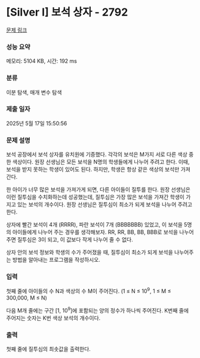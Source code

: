 # [Silver I] 보석 상자 - 2792 

[문제 링크](https://www.acmicpc.net/problem/2792) 

### 성능 요약

메모리: 5104 KB, 시간: 192 ms

### 분류

이분 탐색, 매개 변수 탐색

### 제출 일자

2025년 5월 17일 15:50:56

### 문제 설명

<p>보석 공장에서 보석 상자를 유치원에 기증했다. 각각의 보석은 M가지 서로 다른 색상 중 한 색상이다. 원장 선생님은 모든 보석을 N명의 학생들에게 나누어 주려고 한다. 이때, 보석을 받지 못하는 학생이 있어도 된다. 하지만, 학생은 항상 같은 색상의 보석만 가져간다.</p>

<p>한 아이가 너무 많은 보석을 가져가게 되면, 다른 아이들이 질투를 한다. 원장 선생님은 이런 질투심을 수치화하는데 성공했는데, 질투심은 가장 많은 보석을 가져간 학생이 가지고 있는 보석의 개수이다. 원장 선생님은 질투심이 최소가 되게 보석을 나누어 주려고 한다.</p>

<p>상자에 빨간 보석이 4개 (RRRR), 파란 보석이 7개 (BBBBBBB) 있었고, 이 보석을 5명의 아이들에게 나누어 주는 경우를 생각해보자. RR, RR, BB, BB, BBB로 보석을 나누어주면 질투심은 3이 되고, 이 값보다 작게 나누어 줄 수 없다.</p>

<p>상자 안의 보석 정보와 학생의 수가 주어졌을 때, 질투심이 최소가 되게 보석을 나누어주는 방법을 알아내는 프로그램을 작성하시오.</p>

### 입력 

 <p>첫째 줄에 아이들의 수 N과 색상의 수 M이 주어진다. (1 ≤ N ≤ 10<sup>9</sup>, 1 ≤ M ≤ 300,000, M ≤ N)</p>

<p>다음 M개 줄에는 구간 [1, 10<sup>9</sup>]에 포함되는 양의 정수가 하나씩 주어진다. K번째 줄에 주어지는 숫자는 K번 색상 보석의 개수이다.</p>

### 출력 

 <p>첫째 줄에 질투심의 최솟값을 출력한다.</p>

